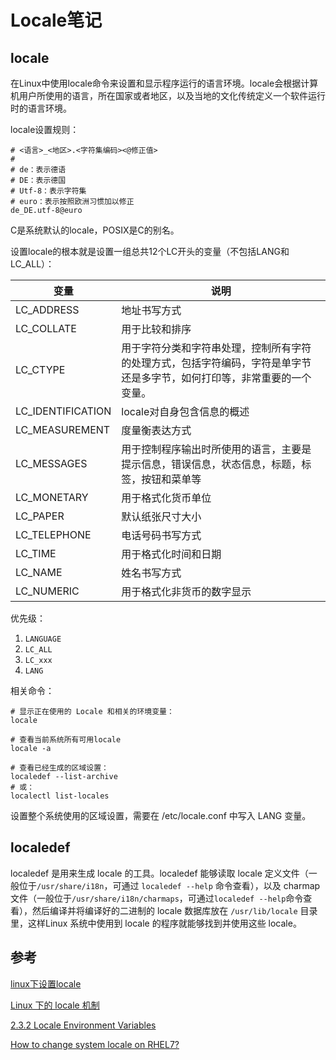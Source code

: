 # Locale笔记

## locale

在Linux中使用locale命令来设置和显示程序运行的语言环境。locale会根据计算机用户所使用的语言，所在国家或者地区，以及当地的文化传统定义一个软件运行时的语言环境。

locale设置规则：

```
# <语言>_<地区>.<字符集编码><@修正值>
#
# de：表示德语
# DE：表示德国
# Utf-8：表示字符集
# euro：表示按照欧洲习惯加以修正
de_DE.utf-8@euro
```

C是系统默认的locale，POSIX是C的别名。

设置locale的根本就是设置一组总共12个LC开头的变量（不包括LANG和LC_ALL）：

| 变量              | 说明                                                         |
| ----------------- | ------------------------------------------------------------ |
| LC_ADDRESS        | 地址书写方式                                                 |
| LC_COLLATE        | 用于比较和排序                                               |
| LC_CTYPE          | 用于字符分类和字符串处理，控制所有字符的处理方式，包括字符编码，字符是单字节还是多字节，如何打印等，非常重要的一个变量。 |
| LC_IDENTIFICATION | locale对自身包含信息的概述                                   |
| LC_MEASUREMENT    | 度量衡表达方式                                               |
| LC_MESSAGES       | 用于控制程序输出时所使用的语言，主要是提示信息，错误信息，状态信息，标题，标签，按钮和菜单等 |
| LC_MONETARY       | 用于格式化货币单位                                           |
| LC_PAPER          | 默认纸张尺寸大小                                             |
| LC_TELEPHONE      | 电话号码书写方式                                             |
| LC_TIME           | 用于格式化时间和日期                                         |
| LC_NAME           | 姓名书写方式                                                 |
| LC_NUMERIC        | 用于格式化非货币的数字显示                                   |

优先级：

1. `LANGUAGE`
2. `LC_ALL`
3. `LC_xxx`
4. `LANG`

相关命令：

```shell
# 显示正在使用的 Locale 和相关的环境变量：
locale

# 查看当前系统所有可用locale
locale -a

# 查看已经生成的区域设置：
localedef --list-archive
# 或：
localectl list-locales
```

设置整个系统使用的区域设置，需要在 /etc/locale.conf 中写入 LANG 变量。

## localedef

localedef 是用来生成 locale 的工具。localedef 能够读取 locale 定义文件（一般位于`/usr/share/i18n`，可通过 `localedef --help` 命令查看），以及 charmap 文件（一般位于`/usr/share/i18n/charmaps`，可通过`localedef --help`命令查看），然后编译并将编译好的二进制的 locale 数据库放在 `/usr/lib/locale` 目录里，这样Linux 系统中使用到 locale 的程序就能够找到并使用这些 locale。

## 参考

[linux下设置locale](https://cloud.tencent.com/developer/article/1671446)

[Linux 下的 locale 机制](https://steemit.com/linux/@cifer/linux-locale)

[2.3.2 Locale Environment Variables](https://www.gnu.org/software/gettext/manual/html_node/Locale-Environment-Variables.html)

[How to change system locale on RHEL7?](https://access.redhat.com/solutions/974273)